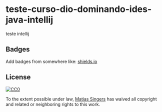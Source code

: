 # teste-curso-dio-dominando-ides-java-intellij
teste intellij

## Badges

Add badges from somewhere like: [shields.io](https://shields.io/)

## License

[![CC0](https://licensebuttons.net/p/zero/1.0/88x31.png)](https://creativecommons.org/publicdomain/zero/1.0/)

To the extent possible under law, [Matias Singers](https://mts.io) has waived all copyright and related or neighboring rights to this work.
